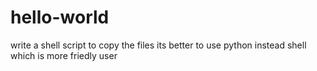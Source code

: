 # hello-world
write a shell script to copy the files 
its better to use python instead shell which is more friedly user
